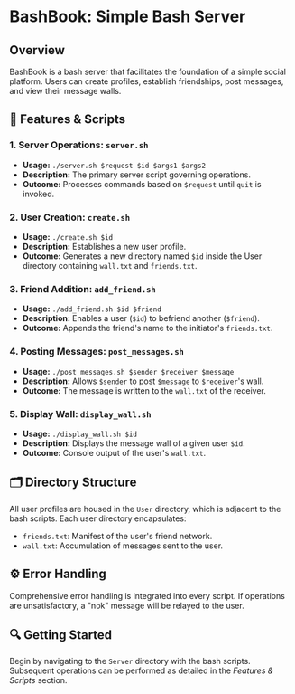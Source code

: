 # BashBook: Simple Bash Server 

## Overview
BashBook is a bash server that facilitates the foundation of a simple social platform. Users can create profiles, establish friendships, post messages, and view their message walls.

## 🔧 Features & Scripts

### 1. Server Operations: `server.sh`
- **Usage:** `./server.sh $request $id $args1 $args2`
- **Description:** The primary server script governing operations.
- **Outcome:** Processes commands based on `$request` until `quit` is invoked.

### 2. User Creation: `create.sh`
- **Usage:** `./create.sh $id`
- **Description:** Establishes a new user profile.
- **Outcome:** Generates a new directory named `$id` inside the User directory containing `wall.txt` and `friends.txt`.

### 3. Friend Addition: `add_friend.sh`
- **Usage:** `./add_friend.sh $id $friend`
- **Description:** Enables a user (`$id`) to befriend another (`$friend`).
- **Outcome:** Appends the friend's name to the initiator's `friends.txt`.

### 4. Posting Messages: `post_messages.sh`
- **Usage:** `./post_messages.sh $sender $receiver $message`
- **Description:** Allows `$sender` to post `$message` to `$receiver`'s wall.
- **Outcome:** The message is written to the `wall.txt` of the receiver.

### 5. Display Wall: `display_wall.sh`
- **Usage:** `./display_wall.sh $id`
- **Description:** Displays the message wall of a given user `$id`.
- **Outcome:** Console output of the user's `wall.txt`.

## 🗂 Directory Structure

All user profiles are housed in the `User` directory, which is adjacent to the bash scripts. Each user directory encapsulates:

- `friends.txt`: Manifest of the user's friend network. 
- `wall.txt`: Accumulation of messages sent to the user. 

## ⚙️ Error Handling

Comprehensive error handling is integrated into every script. If operations are unsatisfactory, a "nok" message will be relayed to the user.

## 🔍 Getting Started

Begin by navigating to the `Server` directory with the bash scripts. Subsequent operations can be performed as detailed in the *Features & Scripts* section.
